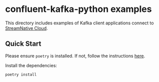 # confluent-kafka-python examples

This directory includes examples of Kafka client applications connect to [StreamNative Cloud](https://console.streamnative.cloud).

## Quick Start

Please ensure `poetry` is installed. If not, follow the instructions [here](https://python-poetry.org/docs/#installation).

Install the dependencies:

```bash
poetry install
```
